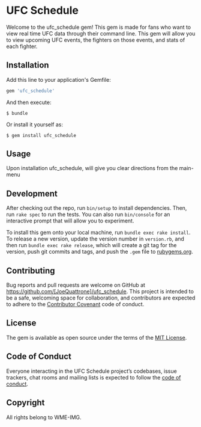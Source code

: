 # UFC Schedule

Welcome to the ufc_schedule gem! This gem is made for fans who want to view real time UFC data through their command line. This gem will allow you to view upcoming UFC events, the fighters on those events, and stats of each fighter.

## Installation

Add this line to your application's Gemfile:

```ruby
gem 'ufc_schedule'
```

And then execute:

    $ bundle

Or install it yourself as:

    $ gem install ufc_schedule

## Usage

Upon installation ufc_schedule, will give you clear directions from the main-menu

## Development

After checking out the repo, run `bin/setup` to install dependencies. Then, run `rake spec` to run the tests. You can also run `bin/console` for an interactive prompt that will allow you to experiment.

To install this gem onto your local machine, run `bundle exec rake install`. To release a new version, update the version number in `version.rb`, and then run `bundle exec rake release`, which will create a git tag for the version, push git commits and tags, and push the `.gem` file to [rubygems.org](https://rubygems.org).

## Contributing

Bug reports and pull requests are welcome on GitHub at https://github.com/[JoeQuattrone]/ufc_schedule. This project is intended to be a safe, welcoming space for collaboration, and contributors are expected to adhere to the [Contributor Covenant](http://contributor-covenant.org) code of conduct.

## License

The gem is available as open source under the terms of the [MIT License](https://opensource.org/licenses/MIT).

## Code of Conduct

Everyone interacting in the UFC Schedule project’s codebases, issue trackers, chat rooms and mailing lists is expected to follow the [code of conduct](https://github.com/[JoeQuattrone]/ufc_schedule/blob/master/CODE_OF_CONDUCT.md).


## Copyright

All rights belong to WME-IMG.
